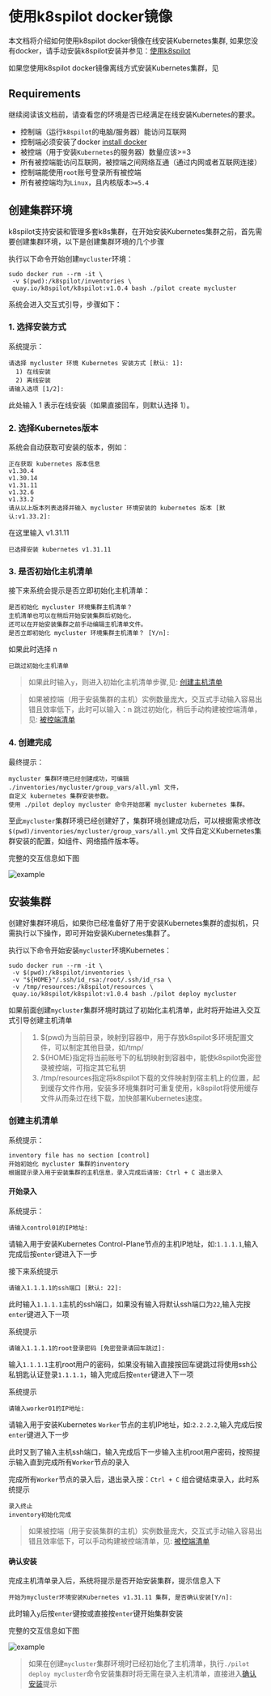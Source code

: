 # 使用k8spilot docker镜像
本文档将介绍如何使用k8spilot docker镜像在线安装Kubernetes集群, 如果您没有docker，请手动安装k8spilot安装并参见：[使用k8spilot](getting-started-online.md)

如果您使用k8spilot docker镜像离线方式安装Kubernetes集群，见

## Requirements
继续阅读该文档前，请查看您的环境是否已经满足在线安装Kubernetes的要求。

+ 控制端（运行`k8spilot`的电脑/服务器）能访问互联网
+ 控制端必须安装了docker [install docker](https://docs.docker.com/engine/install/)
+ 被控端（用于安装`Kubernetes`的服务器）数量应该>=3
+ 所有被控端能访问互联网，被控端之间网络互通（通过内网或者互联网连接）
+ 控制端能使用`root`账号登录所有被控端
+ 所有被控端均为`Linux`，且内核版本`>=5.4`

## 创建集群环境
k8spilot支持安装和管理多套k8s集群，在开始安装Kubernetes集群之前，首先需要创建集群环境，以下是创建集群环境的几个步骤

执行以下命令开始创建`mycluster`环境：
```shell
sudo docker run --rm -it \
 -v $(pwd):/k8spilot/inventories \
 quay.io/k8spilot/k8spilot:v1.0.4 bash ./pilot create mycluster
```
系统会进入交互式引导，步骤如下：

### 1. 选择安装方式

系统提示：
```shell
请选择 mycluster 环境 Kubernetes 安装方式 [默认: 1]:
  1) 在线安装
  2) 离线安装
请输入选项 [1/2]:
```
此处输入 1 表示在线安装（如果直接回车，则默认选择 1）。

### 2. 选择Kubernetes版本
系统会自动获取可安装的版本，例如：
```shell
正在获取 kubernetes 版本信息
v1.30.4
v1.30.14
v1.31.11
v1.32.6
v1.33.2
请从以上版本列表选择并输入 mycluster 环境安装的 kubernetes 版本 [默认:v1.33.2]:
```
在这里输入 v1.31.11
```
已选择安装 kubernetes v1.31.11
```

### 3. 是否初始化主机清单
接下来系统会提示是否立即初始化主机清单：
```
是否初始化 mycluster 环境集群主机清单？
主机清单也可以在稍后开始安装集群后初始化，
还可以在开始安装集群之前手动编辑主机清单文件。
是否立即初始化 mycluster 环境集群主机清单？ [Y/n]:
```
如果此时选择 n
```
已跳过初始化主机清单
```
>如果此时输入`y`，则进入初始化主机清单步骤,见: [创建主机清单](#创建主机清单)

>如果被控端（用于安装集群的主机）实例数量庞大，交互式手动输入容易出错且效率低下，此时可以输入：n 跳过初始化，稍后手动构建被控端清单，见: [被控端清单](inventory.md)

### 4. 创建完成
最终提示：
```shell
mycluster 集群环境已经创建成功，可编辑 ./inventories/mycluster/group_vars/all.yml 文件，
自定义 kubernetes 集群安装参数。
使用 ./pilot deploy mycluster 命令开始部署 mycluster kubernetes 集群。
```
至此`mycluster`集群环境已经创建好了，集群环境创建成功后，可以根据需求修改 `$(pwd)/inventories/mycluster/group_vars/all.yml` 文件自定义Kubernetes集群安装的配置，如组件、网络插件版本等。

完整的交互信息如下图

![example](/docs/images/online_create.png)


## 安装集群
创建好集群环境后，如果你已经准备好了用于安装Kubernetes集群的虚拟机，只需执行以下操作，即可开始安装Kubernetes集群了。

执行以下命令开始安装`mycluster`环境Kubernetes：
```shell
sudo docker run --rm -it \
 -v $(pwd):/k8spilot/inventories \
 -v "${HOME}"/.ssh/id_rsa:/root/.ssh/id_rsa \
 -v /tmp/resources:/k8spilot/resources \
 quay.io/k8spilot/k8spilot:v1.0.4 bash ./pilot deploy mycluster
```

如果前面创建`mycluster`集群环境时跳过了初始化主机清单，此时将开始进入交互式引导创建主机清单
>1. $(pwd)为当前目录，映射到容器中，用于存放k8spilot多环境配置文件，可以制定其他目录，如/tmp/
>2. ${HOME}指定将当前账号下的私钥映射到容器中，能使k8spilot免密登录被控端，可指定其它私钥
>3. /tmp/resources指定将k8spilot下载的文件映射到宿主机上的位置，起到缓存文件作用，安装多环境集群时可重复使用，k8spilot将使用缓存文件从而条过在线下载，加快部署Kubernetes速度。

### 创建主机清单
系统提示：
```info
inventory file has no section [control]
开始初始化 mycluster 集群的inventory
根据提示录入用于安装集群的主机信息，录入完成后请按: Ctrl + C 退出录入
```

#### 开始录入
系统提示：
```shell
请输入control01的IP地址:
```
请输入用于安装Kubernetes Control-Plane节点的主机IP地址，如:`1.1.1.1`,输入完成后按`enter`键进入下一步

接下来系统提示
```shell
请输入1.1.1.1的ssh端口 [默认: 22]:
```
此时输入`1.1.1.1`主机的ssh端口，如果没有输入将默认ssh端口为`22`,输入完按`enter`键进入下一项

系统提示
```shell
请输入1.1.1.1的root登录密码 [免密登录请回车跳过]:
```
输入`1.1.1.1`主机root用户的密码，如果没有输入直接按回车键跳过将使用ssh公私钥匙认证登录`1.1.1.1`，输入完成后按`enter`键进入下一项

系统提示
```shell
请输入worker01的IP地址:
```
请输入用于安装Kubernetes `Worker`节点的主机IP地址，如:`2.2.2.2`,输入完成后按`enter`键进入下一步

此时又到了输入主机ssh端口，输入完成后下一步输入主机root用户密码，按照提示输入直到完成所有`Worker`节点的录入

完成所有`Worker`节点的录入后，退出录入按：`Ctrl + C` 组合键结束录入，此时系统提示
```shell
录入终止
inventory初始化完成
```
>如果被控端（用于安装集群的主机）实例数量庞大，交互式手动输入容易出错且效率低下，可以手动构建被控端清单，见: [被控端清单](inventory.md)

#### 确认安装
完成主机清单录入后，系统将提示是否开始安装集群，提示信息入下
```shell
开始为mycluster环境安装Kubernetes v1.31.11 集群, 是否确认安装[Y/n]:
```
此时输入`y`后按`enter`键按或直接按`enter`键开始集群安装

完整的交互信息如下图

![example](/docs/images/online_deploy.png)

>如果在创建`mycluster`集群环境时已经初始化了主机清单，执行`./pilot deploy mycluster`命令安装集群时将无需在录入主机清单，直接进入[确认安装](#确认安装)提示